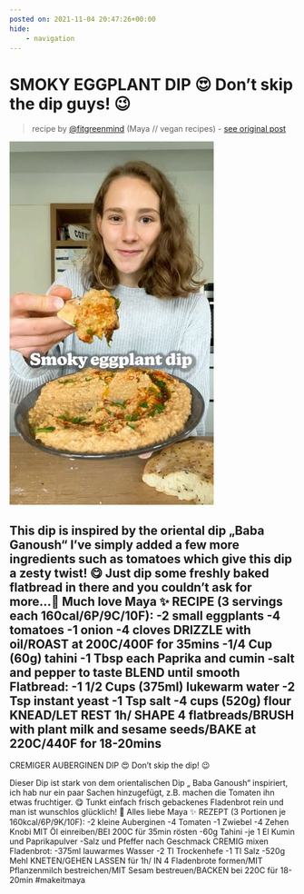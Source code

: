 ```yaml
---
posted on: 2021-11-04 20:47:26+00:00
hide:
    - navigation
---
```


# SMOKY EGGPLANT DIP 😍 Don’t skip the dip guys! 😉 

> recipe by [@fitgreenmind](https://www.instagram.com/fitgreenmind/) 
(Maya // vegan recipes) - [see original post](https://instagram.com/p/CV3iwgoqw0T)

![](../img/fitgreenmind_04-11-2021_2011.png)


This dip is inspired by the oriental dip „Baba Ganoush“ I’ve simply added a few more ingredients such as tomatoes which give this dip a zesty twist! 😋
Just dip some freshly baked flatbread in there and you couldn’t ask for more…🤗
Much love 
Maya ✨
RECIPE (3 servings each 160cal/6P/9C/10F):
-2 small eggplants
-4 tomatoes
-1 onion
-4 cloves
DRIZZLE with oil/ROAST at 200C/400F for 35mins
-1/4 Cup (60g) tahini
-1 Tbsp each Paprika and cumin
-salt and pepper to taste
BLEND until smooth
Flatbread:
-1 1/2 Cups (375ml) lukewarm water
-2 Tsp instant yeast 
-1 Tsp salt
-4 cups (520g) flour
KNEAD/LET REST 1h/ SHAPE 4 flatbreads/BRUSH with plant milk and sesame seeds/BAKE at 220C/440F for 18-20mins
-
CREMIGER AUBERGINEN DIP 😍 Don’t skip the dip! 😉

Dieser Dip ist stark von dem orientalischen Dip „ Baba Ganoush“ inspiriert, ich hab nur ein paar Sachen hinzugefügt, z.B. machen die Tomaten ihn etwas fruchtiger. 😋
Tunkt einfach frisch gebackenes Fladenbrot rein und man ist wunschlos glücklich! 🤗
Alles liebe 
Maya ✨
REZEPT (3 Portionen je 160kcal/6P/9K/10F):
-2 kleine Auberginen
-4 Tomaten
-1 Zwiebel
-4 Zehen Knobi
MIT Öl einreiben/BEI 200C für 35min rösten
-60g Tahini
-je 1 El Kumin und Paprikapulver
-Salz und Pfeffer nach Geschmack 
CREMIG mixen 
Fladenbrot:
-375ml lauwarmes Wasser
-2 Tl Trockenhefe
-1 Tl Salz
-520g Mehl
KNETEN/GEHEN LASSEN für 1h/ IN 4 Fladenbrote formen/MIT Pflanzenmilch bestreichen/MIT Sesam bestreuen/BACKEN bei 220C für 18-20min
\#makeitmaya 